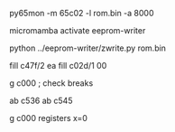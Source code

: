 py65mon -m 65c02 -l rom.bin -a 8000

micromamba activate eeprom-writer

python ../eeprom-writer/zwrite.py rom.bin



fill c47f/2 ea
fill c02d/1 00

g c000  ; check breaks

ab c536
ab c545

g c000
registers x=0
